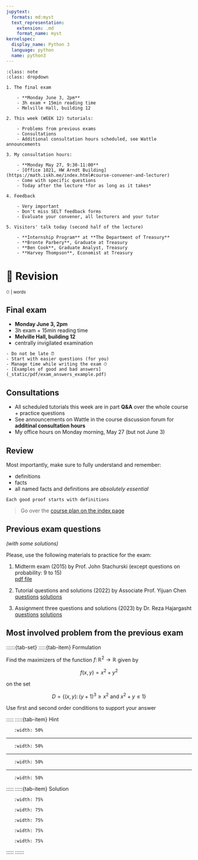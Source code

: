 ```yaml
---
jupytext:
  formats: md:myst
  text_representation:
    extension: .md
    format_name: myst
kernelspec:
  display_name: Python 3
  language: python
  name: python3
---
```


````{admonition} Announcements & Reminders
:class: note
:class: dropdown

1. The final exam 

    - **Monday June 3, 2pm**
    - 3h exam + 15min reading time
    - Melville Hall, building 12

2. This week (WEEK 12) tutorials:

    - Problems from previous exams
    - Consultations
    - Additional consultation hours scheduled, see Wattle announcements

3. My consultation hours:

    - **Monday May 27, 9:30-11:00**
    - [Office 1021, HW Arndt Building](https://math.iskh.me/index.html#course-convener-and-lecturer)
    - Come with specific questions
    - Today after the lecture *for as long as it takes*

4. Feedback

    - Very important
    - Don't miss SELT feedback forms
    - Evaluate your convener, all lecturers and your tutor

5. Visitors' talk today (second half of the lecture)

    - **Internship Program** at **The Department of Treasury** 
    - **Bronte Parbery**, Graduate at Treasury
    - **Ben Cook**, Graduate Analyst, Treasury
    - **Harvey Thompson**, Economist at Treasury 

````

# 🛟 Revision

<small>⏱ <span class="eta"></span> | <span class="words"></span> words</small>

## Final exam

- **Monday June 3, 2pm**
- 3h exam + 15min reading time
- **Melville Hall, building 12**
- centrally invigilated examination

```{tip}
- Do not be late ⏰
- Start with easier questions (for you)
- Manage time while writing the exam ⏱
- [Examples of good and bad answers](_static/pdf/exam_answers_example.pdf)
```

## Consultations

- All scheduled tutorials this week are in part **Q&A** over the whole course + practice questions
- See announcements on Wattle in the course discussion forum for **additinal consultation hours**
- My office hours on Monday morning, May 27 (but not June 3)


## Review

Most importantly, make sure to fully understand and remember:
- definitions
- facts
- all named facts and definitions are *absolutely essential*

```{tip}
Each good proof starts with definitions
```

> Go over the [course plan on the index page](index) 

## Previous exam questions 

*(with some solutions)*

Please, use the following materials to practice for the exam:

1. Midterm exam (2015) by Prof. John Stachurski (except questions on probability: 9 to 15) \
[pdf file](_static/pdf/2015_midterm_with_solutions.pdf)

2. Tutorial questions and solutions (2022) by Associate Prof. Yijuan Chen \
[questions](_static/pdf/2022s2_w5_Questions_2019.pdf)
[solutions](_static/pdf/2022s2_w5_Solutions_2019.pdf)

2. Assignment three questions and solutions (2023) by Dr. Reza Hajargasht \
[questions](_static/pdf/2023s1_3_Q_ECON2125.pdf)
[solutions](_static/pdf/2023s1_3_S_ECON2125.pdf)


## Most involved problem from the previous exam

::::::{tab-set}
:::::{tab-item} Formulation

  Find the maximizers of the function $f \colon \mathbb{R}^2 \to \mathbb{R}$ 
  given by 
  
  $$
  f(x,y) = x^2 + y^2
  $$
  
  on the set 

  $$
  D = \{(x,y) \colon (y+1)^3 \ge x^2 \text{ and } x^2+y \le 1\}
  $$

  Use first and second order conditions to support your answer

:::::
:::::{tab-item} Hint

```{image} _static/plots/kkt1.png
   :width: 50%
```
---
```{image} _static/plots/kkt2.png
   :width: 50%
```
---
```{image} _static/plots/kkt3.png
   :width: 50%
```
---
```{image} _static/plots/kkt4.png
   :width: 50%
```

:::::
:::::{tab-item} Solution

```{image} _static/board/21may/1.png
   :width: 75%
```
```{image} _static/board/21may/2.png
   :width: 75%
```
```{image} _static/board/21may/3.png
   :width: 75%
```
```{image} _static/board/21may/4.png
   :width: 75%
```
```{image} _static/board/21may/5.png
   :width: 75%
```

:::::
::::::
